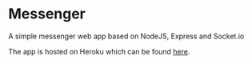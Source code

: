 # Messenger
A simple messenger web app based on NodeJS, Express and Socket.io

The app is hosted on Heroku which can be found [here](https://aqueous-garden-16540.herokuapp.com/).
